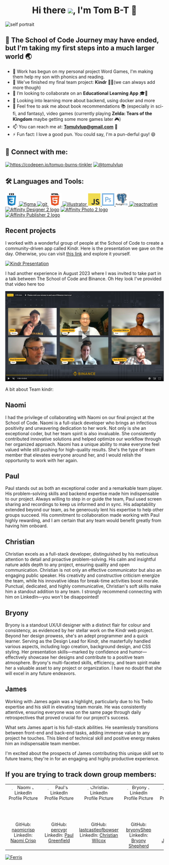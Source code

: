 <!DOCTYPE html>
<html lang="en">
<head>
  <meta charset="UTF-8">
  <link rel="stylesheet" href="styles.css">
</head>
<body>

<div align="center">

# Hi there <img src="https://raw.githubusercontent.com/MartinHeinz/MartinHeinz/master/wave.gif" width="30px">, I'm Tom B-T 🚀


</div>

<p align="left">
  <img src="https://cdn.discordapp.com/attachments/773885799069515776/1044980059351568454/Self_portrait_bloody_lips_TBT.png" width="300" alt="self portrait">
</p>

## 🌱 The School of Code Journey may have ended, but I'm taking my first steps into a much larger world 🌏

- 🔧 Work has begun on my personal project Word Games, I'm making them help my son with phonics and reading.
- 🔭 We've finished my final team project: **Kindr** 👨‍💻(we can always add more though)
- 👯 I’m looking to collaborate on an **Educational Learning App** 🎓📲
- 🌌 Looking into learning more about backend, using docker and more
- 💬 Feel free to ask me about book recommendations 📚 (especially in sci-fi, and fantasy), video games (currently playing **Zelda: Tears of the Kingdom** maybe getting some more games later 🎮)
- 📫 You can reach me at: **Tomulvlup@gmail.com** 💌
- ⚡ Fun fact: I love a good pun. You could say, I'm a pun-derful guy! 😄

## 🚀 Connect with me:

<p align="left">
<a href="https://codepen.io/https://codepen.io/tomuo-burns-tinkler" target="blank"><img align="center" src="https://raw.githubusercontent.com/rahuldkjain/github-profile-readme-generator/master/src/images/icons/Social/codepen.svg" alt="https://codepen.io/tomuo-burns-tinkler" height="30" width="40" /></a>
<a href="https://twitter.com/@tomulvlup" target="blank"><img align="center" src="https://raw.githubusercontent.com/rahuldkjain/github-profile-readme-generator/master/src/images/icons/Social/twitter.svg" alt="@tomulvlup" height="30" width="40" /></a>
</p>

## 🛠 Languages and Tools:

<p align="left"> 
<a href="https://www.w3schools.com/css/" target="_blank" rel="noreferrer"><img src="https://raw.githubusercontent.com/devicons/devicon/master/icons/css3/css3-original-wordmark.svg" alt="css3" width="40" height="40"/> </a>
<a href="https://www.figma.com/" target="_blank" rel="noreferrer"><img src="https://www.vectorlogo.zone/logos/figma/figma-icon.svg" alt="figma" width="40" height="40"/> </a>
<a href="https://git-scm.com/" target="_blank" rel="noreferrer"><img src="https://www.vectorlogo.zone/logos/git-scm/git-scm-icon.svg" alt="git" width="40" height="40"/> </a>
<a href="https://www.w3.org/html/" target="_blank" rel="noreferrer"><img src="https://raw.githubusercontent.com/devicons/devicon/master/icons/html5/html5-original-wordmark.svg" alt="html5" width="40" height="40"/> </a>
<a href="https://www.adobe.com/in/products/illustrator.html" target="_blank" rel="noreferrer"><img src="https://www.vectorlogo.zone/logos/adobe_illustrator/adobe_illustrator-icon.svg" alt="illustrator" width="40" height="40"/> </a>
<a href="https://developer.mozilla.org/en-US/docs/Web/JavaScript" target="_blank" rel="noreferrer"><img src="https://raw.githubusercontent.com/devicons/devicon/master/icons/javascript/javascript-original.svg" alt="javascript" width="40" height="40"/> </a>
<a href="https://www.photoshop.com/en" target="_blank" rel="noreferrer"><img src="https://raw.githubusercontent.com/devicons/devicon/master/icons/photoshop/photoshop-line.svg" alt="photoshop" width="40" height="40"/> </a>
<a href="https://www.postgresql.org" target="_blank" rel="noreferrer"><img src="https://raw.githubusercontent.com/devicons/devicon/master/icons/postgresql/postgresql-original-wordmark.svg" alt="postgresql" width="40" height="40"/> </a>
<a href="https://reactnative.dev/" target="_blank" rel="noreferrer"><img src="https://reactnative.dev/img/header_logo.svg" alt="reactnative" width="40" height="40"/> </a>
<a href="https://affinity.serif.com/en-gb/designer/"><img alt="Affinity Designer 2 logo" width="40" height="40" class="u-absolute u-position-inside u-w-full u-h-full" src="https://cdn.serif.com/affinity/img/global/logos/affinity-designer-2-020520191502.svg"></a>
<a href="https://affinity.serif.com/en-gb/photo/"><img alt="Affinity Photo 2 logo" width="40" height="40" class="u-absolute u-position-inside u-w-full u-h-full" src="https://cdn.serif.com/affinity/img/global/logos/affinity-photo-2-020520191502.svg"></a>
<a href="https://affinity.serif.com/en-gb/publisher/"><img alt="Affinity Publisher 2 logo" width="40" height="40" class="u-absolute u-position-inside u-w-full u-h-full" src="https://cdn.serif.com/affinity/img/global/logos/affinity-publisher-2-020520191502.svg"></a>
</p>

## Recent projects

I worked with a wonderful group of people at the School of Code to create a community-driven app called Kindr. Here is the presentation we gave on the day. Otherwise, you can visit [this link](https://kindr.netlify.app/) and explore it yourself.

[![Kindr Presentation](https://github.com/Tomuos/Tomuos/assets/110429174/14af227d-5a52-4cb9-9636-5d1de81f07af)](https://github.com/Tomuos/Tomuos/assets/110429174/14af227d-5a52-4cb9-9636-5d1de81f07af)


I had another experience in August 2023 where I was invited to take part in a talk between The School of Code and Binance. Oh Hey look I've provided that video here too

[![Binance x School of Code Talk](https://github.com/Tomuos/Tomuos/raw/main/BinanceTalk.png)](https://www.binance.com/en/live/video?roomId=2150403)

A bit about Team kindr:

<h2>Naomi</h2> 
I had the privilege of collaborating with Naomi on our final project at the School of Code. Naomi is a full-stack developer who brings an infectious positivity and unwavering dedication to her work. Not only is she an exceptional coder, but her team spirit is also invaluable. She consistently contributed innovative solutions and helped optimize our workflow through her organized approach. Naomi has a unique ability to make everyone feel valued while still pushing for high-quality results. She's the type of team member that elevates everyone around her, and I would relish the opportunity to work with her again.

<h2>Paul</h2>

Paul stands out as both an exceptional coder and a remarkable team player. His problem-solving skills and backend expertise made him indispensable to our project. Always willing to step in or guide the team, Paul used screen sharing and recordings to keep us informed and in sync. His adaptability extended beyond our team, as he generously lent his expertise to help other groups succeed. His commitment to collaboration made working with Paul highly rewarding, and I am certain that any team would benefit greatly from having him onboard.

<h2>Christian</h2>

Christian excels as a full-stack developer, distinguished by his meticulous attention to detail and proactive problem-solving. His calm and insightful nature adds depth to any project, ensuring quality and open communication. Christian is not only an effective communicator but also an engaging public speaker. His creativity and constructive criticism energize the team, while his innovative ideas for break-time activities boost morale. Punctual, dedicated, and highly communicative, Christian's soft skills make him a standout addition to any team. I strongly recommend connecting with him on LinkedIn—you won't be disappointed!

<h2>Bryony</h2>

Bryony is a standout UX/UI designer with a distinct flair for colour and consistency, as evidenced by her stellar work on the Kindr web project. Beyond her design prowess, she's an adept programmer and a quick learner. Serving as the Design Lead for Kindr, she masterfully handled various aspects, including logo creation, background design, and CSS styling. Her presentation skills—marked by confidence and humor—effectively showcase her designs and contribute to a positive team atmosphere. Bryony's multi-faceted skills, efficiency, and team spirit make her a valuable asset to any project or organization. I have no doubt that she will excel in any future endeavors.

<h2>James</h2>

Working with James again was a highlight, particularly due to his Trello expertise and his skill in elevating team morale. He was consistently attentive, ensuring everyone was on the same page through daily retrospectives that proved crucial for our project's success.

What sets James apart is his full-stack abilities. He seamlessly transitions between front-end and back-end tasks, adding immense value to any project he touches. This blend of technical skill and positive energy makes him an indispensable team member.

I'm excited about the prospects of James contributing this unique skill set to future teams; they're in for an engaging and highly productive experience.

## If you are trying to track down group members:







<table align="center">
  <tr>
    <!-- Naomi Profile -->
    <td valign="top" width="20%">
      <div style="text-align: center;">
        <img src="https://media.licdn.com/dms/image/D4E35AQH6qnfewOFLxQ/profile-framedphoto-shrink_800_800/0/1690364780151?e=1695243600&v=beta&t=cIykTrg6Ffbw8DJHxRTTRSLKnK6e27IsZfRvWLfAcRU" alt="Naomi's LinkedIn Profile Picture" style="border-radius: 50%; width: 100px; height: 100px; display: block; margin: 0 auto;">
        <br>
        GitHub: <a href="https://github.com/naomicrisp">naomicrisp</a><br>
        LinkedIn: <a href="https://linkedin.com/in/naomicrisp">Naomi Crisp</a>
      </div>
    </td>    
    <!-- Paul Profile -->
    <td valign="top" width="20%">
      <div style="text-align: center;">
        <img src="https://media.licdn.com/dms/image/C4D35AQGiiUxExPnKzA/profile-framedphoto-shrink_800_800/0/1605184900483?e=1695243600&v=beta&t=Z0_DVhXguYXak-Q9TRfw4Qz0CY1qiVn5pMxHwgULqns" alt="Paul's LinkedIn Profile Picture" style="border-radius: 50%; width: 100px; height: 100px; display: block; margin: 0 auto;">
        <br>
        GitHub: <a href="https://github.com/percygr">percygr</a><br>
        LinkedIn: <a href="https://www.linkedin.com/in/paul-greenfield/">Paul Greenfield</a>
      </div>
    </td>    
    <!-- Christian Profile -->
    <td valign="top" width="20%">
      <div style="text-align: center;">
        <img src="https://media.licdn.com/dms/image/D4E35AQGlBYQQkDNrbQ/profile-framedphoto-shrink_800_800/0/1689153124206?e=1695243600&v=beta&t=T7zZi_dCFQtyDSaxLwV8M_4Eo8OLAW_Wu2OZfIPbbQI" alt="Christian's LinkedIn Profile Picture" style="border-radius: 50%; width: 100px; height: 100px; display: block; margin: 0 auto;">
        <br>
        GitHub: <a href="https://github.com/lastcastleofbowser">lastcastleofbowser</a><br>
        LinkedIn: <a href="https://www.linkedin.com/in/christianwillcox/">Christian Wilcox</a>
      </div>
    </td>    
    <!-- Bryony Profile -->
    <td valign="top" width="20%">
      <div style="text-align: center;">
        <img src="https://media.licdn.com/dms/image/D4E03AQGw-nE7o3aaGA/profile-displayphoto-shrink_800_800/0/1693904402605?e=1700092800&v=beta&t=kJoq92TIkzuySlQmjOyom2KNaW8nuHirc8rjfADinXY" alt="Bryony's LinkedIn Profile Picture" style="border-radius: 50%; width: 100px; height: 100px; display: block; margin: 0 auto;">
        <br>
        GitHub: <a href="https://github.com/bryonyShep">bryonyShep</a><br>
        LinkedIn: <a href="https://www.linkedin.com/in/bryony-shepherd-124700150/">Bryony Shepherd</a>
      </div>
    </td>    
    <!-- James Profile -->
    <td valign="top" width="20%">
      <div style="text-align: center;">
        <img src="https://media.licdn.com/dms/image/D4E03AQFX4cGrjKMwTw/profile-displayphoto-shrink_800_800/0/1694173591944?e=1700092800&v=beta&t=bFvaGoKqAF7VoSfRHenm0mrIlyAiGmFe819nIbNqAkc" alt="James's LinkedIn Profile Picture" style="border-radius: 50%; width: 100px; height: 100px; display: block; margin: 0 auto;">
        <br>
        GitHub: <a href="https://github.com/attrill20">attrill20</a><br>
        LinkedIn: <a href="https://www.linkedin.com/in/james-codes/">James Attrill</a>
      </div>
    </td>
  </tr>
</table>

[![Ferris](/Tomuos/images/Ferris.png)](https://www.youtube.com/embed/T1XgFsitnQw?rel=0)











